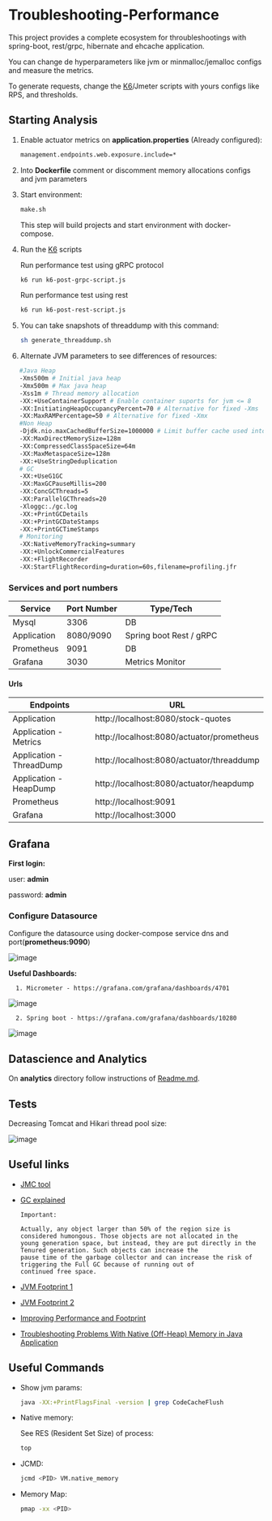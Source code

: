 # Troubleshooting-Performance

This project provides a complete ecosystem for throubleshootings with spring-boot, rest/grpc, hibernate and ehcache application.

You can change de hyperparameters like jvm or minmalloc/jemalloc configs and measure the metrics.

To generate requests, change the [K6](https://k6.io/)/Jmeter scripts with yours configs like RPS, and thresholds.

## Starting Analysis

1. Enable actuator metrics on **application.properties** (Already configured):

   ```sh
   management.endpoints.web.exposure.include=*
   ```

1. Into **Dockerfile** comment or discomment memory allocations configs and jvm parameters

1. Start environment:

   ```sh
   make.sh
   ```
   This step will build projects and start environment with docker-compose.

1. Run the [K6](https://k6.io/) scripts

   Run performance test using gRPC protocol

   ```sh
   k6 run k6-post-grpc-script.js
   ```

   Run performance test using rest

   ```sh
   k6 run k6-post-rest-script.js
   ```

1. You can take snapshots of threaddump with this command:

   ```sh
   sh generate_threaddump.sh
   ```

1. Alternate JVM parameters to see differences of resources:

```sh
   #Java Heap
   -Xms500m # Initial java heap
   -Xmx500m # Max java heap
   -Xss1m # Thread memory allocation
   -XX:+UseContainerSupport # Enable container suports for jvm <= 8
   -XX:InitiatingHeapOccupancyPercent=70 # Alternative for fixed -Xms
   -XX:MaxRAMPercentage=50 # Alternative for fixed -Xmx
   #Non Heap
   -Djdk.nio.maxCachedBufferSize=1000000 # Limit buffer cache used into NIO
   -XX:MaxDirectMemorySize=128m
   -XX:CompressedClassSpaceSize=64m
   -XX:MaxMetaspaceSize=128m
   -XX:+UseStringDeduplication
   # GC
   -XX:+UseG1GC
   -XX:MaxGCPauseMillis=200
   -XX:ConcGCThreads=5
   -XX:ParallelGCThreads=20
   -Xloggc:./gc.log
   -XX:+PrintGCDetails
   -XX:+PrintGCDateStamps
   -XX:+PrintGCTimeStamps
   # Monitoring
   -XX:NativeMemoryTracking=summary
   -XX:+UnlockCommercialFeatures
   -XX:+FlightRecorder
   -XX:StartFlightRecording=duration=60s,filename=profiling.jfr
```

### Services and port numbers

| Service     | Port Number | Type/Tech       |
| ----------- | ----------- | --------------- |
| Mysql       | 3306        | DB              |
| Application | 8080/9090   | Spring boot Rest / gRPC     |
| Prometheus  | 9091        | DB              |
| Grafana     | 3030        | Metrics Monitor |

#### Urls

| Endpoints     | URL |
| ----------- | ----------- |
| Application       | http://localhost:8080/stock-quotes |
| Application - Metrics       | http://localhost:8080/actuator/prometheus |
| Application - ThreadDump       | http://localhost:8080/actuator/threaddump |
| Application - HeapDump       | http://localhost:8080/actuator/heapdump |
| Prometheus       | http://localhost:9091 |
| Grafana       | http://localhost:3000 |


## Grafana

**First login:**

   user: **admin**

   password: **admin**

### Configure Datasource

Configure the datasource using docker-compose service dns and port(**prometheus:9090**)

![image](images/grafana-datasource-config.png)

**Useful Dashboards:**

      1. Micrometer - https://grafana.com/grafana/dashboards/4701
![image](images/dashboard-jvm-micrometer.png)

      2. Spring boot - https://grafana.com/grafana/dashboards/10280
      
![image](images/dashboard-springboot.png)

## Datascience and Analytics

On **analytics** directory follow instructions of [Readme.md](https://github.com/ortisan/troubleshooting-performance/tree/main/analytics/README.md).

## Tests

Decreasing Tomcat and Hikari thread pool size:

![image](images/threadpool.png)

## Useful links

- [JMC tool](https://www.oracle.com/webapps/redirect/signon?nexturl=https://download.oracle.com/otn-pub/java/jmc/7.1.2%2B04/a4634525489241b9a9e1aa73d9e118e6/jmc-7.1.2_linux-x64.tar.gz)

- [GC explained](https://sematext.com/blog/java-garbage-collection/)

      Important:

      Actually, any object larger than 50% of the region size is considered humongous. Those objects are not allocated in the
      young generation space, but instead, they are put directly in the Tenured generation. Such objects can increase the
      pause time of the garbage collector and can increase the risk of triggering the Full GC because of running out of
      continued free space.

- [JVM Footprint 1](https://stackoverflow.com/questions/53451103/java-using-much-more-memory-than-heap-size-or-size-correctly-docker-memory-limi/53624438#53624438)

- [JVM Footprint 2](https://www.youtube.com/watch?v=c755fFv1Rnk)

- [Improving Performance and Footprint](https://medium.com/@jean_sossmeier/spring-boot-jvm-1eea422be930)

- [Troubleshooting Problems With Native (Off-Heap) Memory in Java Application](https://dzone.com/articles/troubleshooting-problems-with-native-off-heap-memo)


## Useful Commands

- Show jvm params:

   ```sh
   java -XX:+PrintFlagsFinal -version | grep CodeCacheFlush
   ```

- Native memory:

   See RES (Resident Set Size) of process:

   ```sh
   top
   ```

- JCMD:

   ```sh
   jcmd <PID> VM.native_memory
   ```

- Memory Map:

   ```sh
   pmap -xx <PID>
   ```
